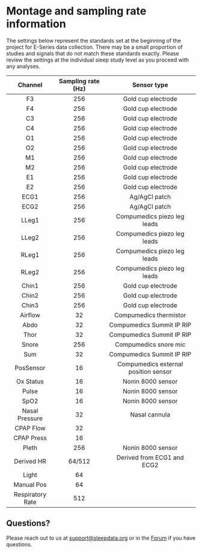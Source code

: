 # Montage and sampling rate information

The settings below represent the standards set at the beginning of the project for E-Series data collection. There may be a small proportion of studies and signals that do not match these standards exactly. Please review the settings at the individual sleep study level as you proceed with any analyses.

|  Channel          | Sampling rate (Hz)  |              Sensor type                  |
|:-----------------:|:-------------------:|:-----------------------------------------:|
| F3                | 256                 | Gold cup electrode                        |
| F4                | 256                 | Gold cup electrode                        |
| C3                | 256                 | Gold cup electrode                        |
| C4                | 256                 | Gold cup electrode                        |
| O1                | 256                 | Gold cup electrode                        |
| O2                | 256                 | Gold cup electrode                        |
| M1                | 256                 | Gold cup electrode                        |
| M2                | 256                 | Gold cup electrode                        |
| E1                | 256                 | Gold cup electrode                        |
| E2                | 256                 | Gold cup electrode                        |
| ECG1              | 256                 | Ag/AgCl patch                             |
| ECG2              | 256                 | Ag/AgCl patch                             |
| LLeg1             | 256                 | Compumedics piezo leg leads               |
| LLeg2             | 256                 | Compumedics piezo leg leads               |
| RLeg1             | 256                 | Compumedics piezo leg leads               |
| RLeg2             | 256                 | Compumedics piezo leg leads               |
| Chin1             | 256                 | Gold cup electrode                        |
| Chin2             | 256                 | Gold cup electrode                        |
| Chin3             | 256                 | Gold cup electrode                        |
| Airflow           | 32                  | Compumedics thermistor                    |
| Abdo              | 32                  | Compumedics Summit IP RIP                 |
| Thor              | 32                  | Compumedics Summit IP RIP                 |
| Snore             | 256                 | Compumedics snore mic                     |
| Sum               | 32                  | Compumedics Summit IP RIP                 |
| PosSensor         | 16                  | Compumedics external position sensor      |
| Ox Status         | 16                  | Nonin 8000 sensor                         |
| Pulse             | 16                  | Nonin 8000 sensor                         |
| SpO2              | 16                  | Nonin 8000 sensor                         |
| Nasal Pressure    | 32                  | Nasal cannula                             |
| CPAP Flow         | 32                  |                                           |
| CPAP Press        | 16                  |                                           |
| Pleth             | 256                 | Nonin 8000 sensor                         |
| Derived HR        | 64/512              | Derived from ECG1 and ECG2                |
| Light             | 64                  |                                           |
| Manual Pos        | 64                  |                                           |
| Respiratory Rate  | 512                 |                                           |

## Questions?

Please reach out to us at support@sleepdata.org or in the [Forum](https://sleepdata.org/forum) if you have questions.
